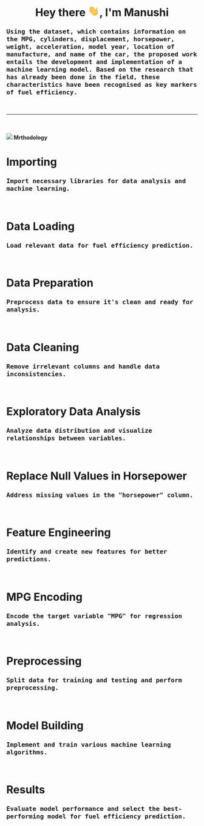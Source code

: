 <h1 align="center" >Hey there <img src="https://raw.githubusercontent.com/ABSphreak/ABSphreak/master/gifs/Hi.gif" width="30px">, I'm Manushi </h1>
<h3><samp><strong>Using the dataset, which contains information on the MPG, cylinders, displacement, horsepower, weight, acceleration, model year, location of manufacture, and name of the car, the proposed work entails the development and implementation of a machine learning model. Based on the research that has already been done in the field, these characteristics have been recognised as key markers of fuel efficiency. </strong></samp></h3>
<br/>
<hr>
<br/>
 <h4><img src="https://media.giphy.com/media/iY8CRBdQXODJSCERIr/giphy.gif" width="30px">&nbsp;Mrthodology</h4>
<h1 align="left">Importing</h1>
<h3><samp><strong>Import necessary libraries for data analysis and machine learning.</strong></samp></h3>
<br/>

<h1 align="left">Data Loading</h1>
<h3><samp><strong>Load relevant data for fuel efficiency prediction.</strong></samp></h3>
<br/>

<h1 align="left">Data Preparation</h1>
<h3><samp><strong>Preprocess data to ensure it's clean and ready for analysis.</strong></samp></h3>
<br/>

<h1 align="left">Data Cleaning</h1>
<h3><samp><strong>Remove irrelevant columns and handle data inconsistencies.</strong></samp></h3>
<br/>

<h1 align="left">Exploratory Data Analysis</h1>
<h3><samp><strong>Analyze data distribution and visualize relationships between variables.</strong></samp></h3>
<br/>

<h1 align="left">Replace Null Values in Horsepower</h1>
<h3><samp><strong>Address missing values in the "horsepower" column.</strong></samp></h3>
<br/>

<h1 align="left">Feature Engineering</h1>
<h3><samp><strong>Identify and create new features for better predictions.</strong></samp></h3>
<br/>

<h1 align="left">MPG Encoding</h1>
<h3><samp><strong>Encode the target variable "MPG" for regression analysis.</strong></samp></h3>
<br/>

<h1 align="left">Preprocessing</h1>
<h3><samp><strong>Split data for training and testing and perform preprocessing.</strong></samp></h3>
<br/>

<h1 align="left">Model Building</h1>
<h3><samp><strong>Implement and train various machine learning algorithms.</strong></samp></h3>
<br/>

<h1 align="left">Results</h1>
<h3><samp><strong>Evaluate model performance and select the best-performing model for fuel efficiency prediction.</strong></samp></h3>


